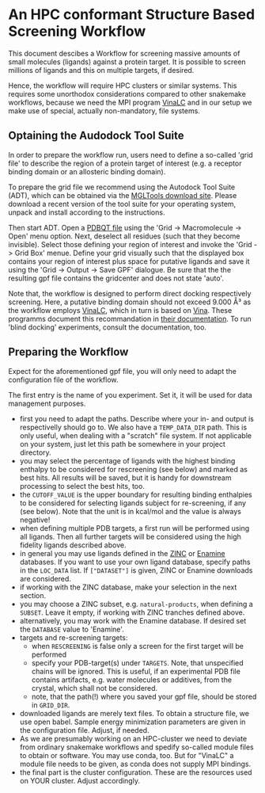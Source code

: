 # An HPC conformant Structure Based Screening Workflow

This document descibes a Workflow for screening massive amounts of small molecules (ligands) against a protein target. It is possible to screen millions of ligands and this on multiple targets, if desired. 

Hence, the workflow will require HPC clusters or similar systems. This requires some unorthodox considerations compared to other snakemake workflows, because we need the MPI program [VinaLC](https://github.com/XiaohuaZhangLLNL/VinaLC) and in our setup we make use of special, actually non-mandatory, file systems.


## Optaining the Audodock Tool Suite

In order to prepare the workflow run, users need to define a so-called 'grid file' to describe the region of a protein target of interest (e.g. a receptor binding domain or an allosteric binding domain). 

To prepare the grid file we recommend using the Autodock Tool Suite (ADT), which can be obtained via the [MGLTools download site](https://ccsb.scripps.edu/mgltools/downloads/). Please download a recent version of the tool suite for your operating system, unpack and install according to the instructions.

Then start ADT. Open a [PDBQT file](https://userguide.mdanalysis.org/1.0.0/formats/reference/pdbqt.html#pdbqt-specification) using the 'Grid -> Macromolecule -> Open' menu option. Next, deselect all residues (such that they become invisible). Select those defining your region of interest and invoke the 'Grid -> Grid Box' menue. Define your grid visually such that the displayed box contains your region of interest plus space for putative ligands and save it using the 'Grid -> Output -> Save GPF' dialogue. Be sure that the the resulting gpf file contains the gridcenter and does not state 'auto'.

Note that, the workflow is designed to perform direct docking respectively screening. Here, a putative binding domain should not exceed 9.000 Å³ as the workflow employs [VinaLC](https://github.com/XiaohuaZhangLLNL/VinaLC), which in turn is based on [Vina](https://vina.scripps.edu/). These programms document this recommandation in [their documentation](https://vina.scripps.edu/manual/). To run 'blind docking' experiments, consult the documentation, too.

## Preparing the Workflow

Expect for the aforementioned gpf file, you will only need to adapt the configuration file of the workflow. 

The first entry is the name of you experiment. Set it, it will be used for data management purposes.

- first you need to adapt the paths. Describe where your in- and output is respectivelly should go to. We also have a `TEMP_DATA_DIR` path. This is only useful, when dealing with a "scratch" file system. If not applicable on your system, just let this path be somewhere in your project directory.
- you may select the percentage of ligands with the highest binding enthalpy to be considered for rescreening (see below) and marked as best hits. All results will be saved, but it is handy for downstream processing to select the best hits, too.
- the `CUTOFF_VALUE` is the upper boundary for resulting binding enthalpies to be considered for selecting ligands subject for re-screening, if any (see below). Note that the unit is in kcal/mol and the value is always negative!
- when defining multiple PDB targets, a first run will be performed using all ligands. Then all further targets will be considered using the high fidelity ligands described above.
- in general you may use ligands defined in the [ZINC](https://zinc.docking.org/) or [Enamine](https://enamine.net/compound-collections/real-compounds/real-database) databases. If you want to use your own ligand database, specify paths in the `LOC_DATA` list. If `["DATASET"]` is given, ZINC or Enamine downloads are considered.
- if working with the ZINC database, make your selection in the next section.
- you may choose a ZINC subset, e.g. `natural-products`, when defining a `SUBSET`. Leave it empty, if working with ZINC tranches defined above.
- alternatively, you may work with the Enamine database. If desired set the `DATABASE` value to 'Enamine'.
- targets and re-screening targets:
  - when `RESCREENING` is false only a screen for the first target will be performed
  - specify your PDB-target(s) under `TARGETS`. Note, that unspecified chains will be ignored. This is useful, if an experimental PDB file contains artifacts, e.g. water molecules or additives, from the crystal, which shall not be considered.
  - note, that the path(!) where you saved your gpf file, should be stored in `GRID_DIR`.
- downloaded ligands are merely text files. To obtain a structure file, we use open babel. Sample energy minimization parameters are given in the configuration file. Adjust, if needed.
- As we are presumably working on an HPC-cluster we need to deviate from ordinary snakemake workflows and spedify so-called module files to obtain or software. You may use conda, too. But for "VinaLC" a module file needs to be given, as conda does not supply MPI bindings.
- the final part is the cluster configuration. These are the resources used on YOUR cluster. Adjust accordingly.